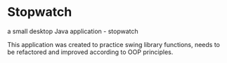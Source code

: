# Stopwatch
a small desktop Java application - stopwatch


This application was created to practice swing library functions, needs to be refactored and improved according to OOP principles.
